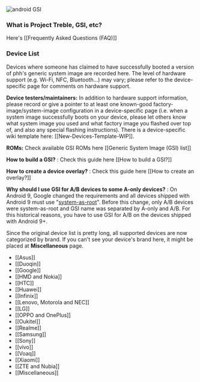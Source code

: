 ![android GSI](https://i.imgur.com/cJJ0zxQ.png)
### What is Project Treble, GSI, etc?
Here's [[Frequently Asked Questions (FAQ)]]

### Device List
Devices where someone has claimed to have successfully booted a version of phh's generic system image are recorded here.  The level of hardware support (e.g. Wi-Fi, NFC, Bluetooth...) may vary; please refer to the device-specific page for comments on hardware support.

**Device testers/maintainers:**  In addition to hardware support information, please record or give a pointer to at least one known-good factory-image/system-image configuration in a device-specific page (i.e. when a system image successfully boots on your device, please let others know what system image you used and what factory image you flashed over top of, and also any special flashing instructions).  There is a device-specific wiki template here:  [[New-Devices-Template-WIP]].

**ROMs:** Check available GSI ROMs here [[Generic System Image (GSI) list]]

**How to build a GSI?** : Check this guide here [[How to build a GSI?]]

**How to create a device overlay?** : Check this guide here [[How to create an overlay?]]

**Why should I use GSI for A/B devices to some A-only devices?** : On Android 9, Google changed the requirements and all devices shipped with Android 9 must use "[system-as-root](https://source.android.com/devices/bootloader/partitions/system-as-root)". Before this change, only A/B devices were system-as-root and GSI name was separated by A-only and A/B. For this historical reasons, you have to use GSI for A/B on the devices shipped with Android 9+.

Since the original device list is pretty long, all supported devices are now categorized by brand. If you can't see your device's brand here, it might be placed at **Miscellaneous** page.

* [[Asus]]
* [[Duoqin]]
* [[Google]]
* [[HMD and Nokia]]
* [[HTC]]
* [[Huawei]]
* [[Infinix]]
* [[Lenovo, Motorola and NEC]]
* [[LG]]
* [[OPPO and OnePlus]]
* [[Oukitel]]
* [[Realme]]
* [[Samsung]]
* [[Sony]]
* [[vivo]]
* [[Voaq]]
* [[Xiaomi]]
* [[ZTE and Nubia]]
* [[Miscellaneous]]
